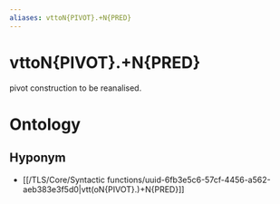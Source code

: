 ```yaml
---
aliases: vttoN{PIVOT}.+N{PRED}
---
```

# vttoN{PIVOT}.+N{PRED}

pivot construction to be reanalised.
# Ontology

## Hyponym
- [[/TLS/Core/Syntactic functions/uuid-6fb3e5c6-57cf-4456-a562-aeb383e3f5d0|vtt(oN{PIVOT}.)+N{PRED}]]
